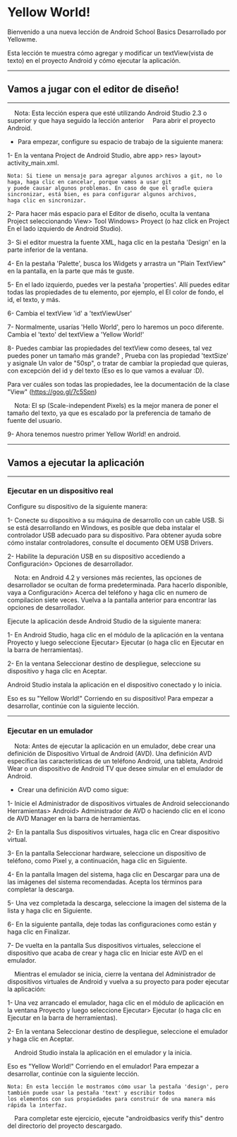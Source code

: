 # Yellow World!

Bienvenido a una nueva lección de Android School Basics
Desarrollado por Yellowme.

Esta lección te muestra cómo agregar y modificar un textView(vista de texto) en el proyecto Android y cómo ejecutar la aplicación.

--------------------
## Vamos a jugar con el editor de diseño!
--------------------

    Nota: Esta lección espera que esté utilizando Android Studio 2.3 o superior y que haya seguido la lección anterior
    Para abrir el proyecto Android.

* Para empezar, configure su espacio de trabajo de la siguiente manera:

1- En la ventana Project de Android Studio, abre app> res> layout> activity_main.xml.

    Nota: Si tiene un mensaje para agregar algunos archivos a git, no lo haga, haga clic en cancelar, porque vamos a usar git
    y puede causar algunos problemas. En caso de que el gradle quiera sincronizar, está bien, es para configurar algunos archivos, 
    haga clic en sincronizar.

2- Para hacer más espacio para el Editor de diseño, oculta la ventana Project seleccionando View> Tool Windows> Proyect 
(o haz click en Project En el lado izquierdo de Android Studio).

3- Si el editor muestra la fuente XML, haga clic en la pestaña 'Design' en la parte inferior de la ventana.

4- En la pestaña 'Palette', busca los Widgets y arrastra un "Plain TextView" en la pantalla, en la parte que más te guste.

5- En el lado izquierdo, puedes ver la pestaña 'properties'. Allí puedes editar todas las propiedades de tu elemento, por ejemplo, el
El color de fondo, el id, el texto, y más.

6- Cambia el textView 'id' a 'textViewUser'

7- Normalmente, usarías 'Hello World', pero lo haremos un poco diferente. Cambia el 'texto' del textView a 'Yellow World!'

8- Puedes cambiar las propiedades del textView como desees, tal vez puedes poner un tamaño más grande? , Prueba con las propiedad 
'textSize' y asignale Un valor de "50sp", o tratar de cambiar la propiedad que quieras, con excepción del id y del texto 
(Eso es lo que vamos a evaluar :D).

Para ver cuáles son todas las propiedades, lee la documentación de la clase "View" (https://goo.gl/7c5Spn)

    Nota: El sp (Scale-independent Pixels) es la mejor manera de poner el tamaño del texto, ya que es escalado por la preferencia de 
    tamaño de fuente del usuario.

9- Ahora tenemos nuestro primer Yellow World! en android.

--------------------
## Vamos a ejecutar la aplicación
--------------------

### Ejecutar en un dispositivo real

Configure su dispositivo de la siguiente manera:

1- Conecte su dispositivo a su máquina de desarrollo con un cable USB. Si se está desarrollando en Windows, es posible que deba 
instalar el controlador USB adecuado para su dispositivo. Para obtener ayuda sobre cómo instalar controladores, 
consulte el documento OEM USB Drivers.

2- Habilite la depuración USB en su dispositivo accediendo a Configuración> Opciones de desarrollador.

    Nota: en Android 4.2 y versiones más recientes, las opciones de desarrollador se ocultan de forma predeterminada. 
    Para hacerlo disponible, vaya a Configuración> Acerca del teléfono y haga clic en numero de compilacion siete veces. 
    Vuelva a la pantalla anterior para encontrar las opciones de desarrollador.

Ejecute la aplicación desde Android Studio de la siguiente manera:

1- En Android Studio, haga clic en el módulo de la aplicación en la ventana Proyecto y luego seleccione Ejecutar> Ejecutar 
(o haga clic en Ejecutar en la barra de herramientas).

2- En la ventana Seleccionar destino de despliegue, seleccione su dispositivo y haga clic en Aceptar.

Android Studio instala la aplicación en el dispositivo conectado y lo inicia.

Eso es su "Yellow World!" Corriendo en su dispositivo! Para empezar a desarrollar, continúe con la siguiente lección.


--------------------
### Ejecutar en un emulador

    Nota: Antes de ejecutar la aplicación en un emulador, debe crear una definición de Dispositivo Virtual de Android (AVD). 
    Una definición AVD especifica las características de un teléfono Android, una tableta, Android Wear o un dispositivo de 
    Android TV que desee simular en el emulador de Android.

* Crear una definición AVD como sigue:

1- Inicie el Administrador de dispositivos virtuales de Android seleccionando Herramientas> Android> Administrador de AVD o haciendo 
clic en el icono de AVD Manager en la barra de herramientas.

2- En la pantalla Sus dispositivos virtuales, haga clic en Crear dispositivo virtual.

3- En la pantalla Seleccionar hardware, seleccione un dispositivo de teléfono, como Pixel y, a continuación, haga clic en Siguiente.

4- En la pantalla Imagen del sistema, haga clic en Descargar para una de las imágenes del sistema recomendadas. Acepta los términos 
para completar la descarga.

5- Una vez completada la descarga, seleccione la imagen del sistema de la lista y haga clic en Siguiente.

6- En la siguiente pantalla, deje todas las configuraciones como están y haga clic en Finalizar.

7- De vuelta en la pantalla Sus dispositivos virtuales, seleccione el dispositivo que acaba de crear y haga clic en Iniciar este AVD 
en el emulador.

    Mientras el emulador se inicia, cierre la ventana del Administrador de dispositivos virtuales de Android y vuelva a su proyecto 
    para poder ejecutar la aplicación:

1- Una vez arrancado el emulador, haga clic en el módulo de aplicación en la ventana Proyecto y luego seleccione Ejecutar> Ejecutar 
(o haga clic en Ejecutar en la barra de herramientas).

2- En la ventana Seleccionar destino de despliegue, seleccione el emulador y haga clic en Aceptar.

    Android Studio instala la aplicación en el emulador y la inicia.


Eso es "Yellow World!" Corriendo en el emulador! Para empezar a desarrollar, continúe con la siguiente lección.

    Nota: En esta lección le mostramos cómo usar la pestaña 'design', pero también puede usar la pestaña 'text' y escribir todos 
    los elementos con sus propiedades para construir de una manera más rápida la interfaz.

    Para completar este ejercicio, ejecute "androidbasics verify this" dentro del directorio del proyecto descargado.